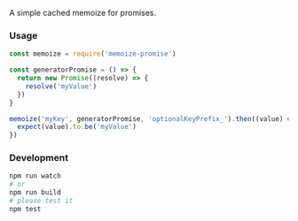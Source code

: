 A simple cached memoize for promises.

### Usage
```javascript
const memoize = require('memoize-promise')

const generatorPromise = () => {
  return new Promise((resolve) => {
    resolve('myValue')
  })
}

memoize('myKey', generatorPromise, 'optionalKeyPrefix_').then((value) => {
  expect(value).to.be('myValue')
})
```

### Development
```bash
npm run watch
# or
npm run build
# please test it
npm test
```
